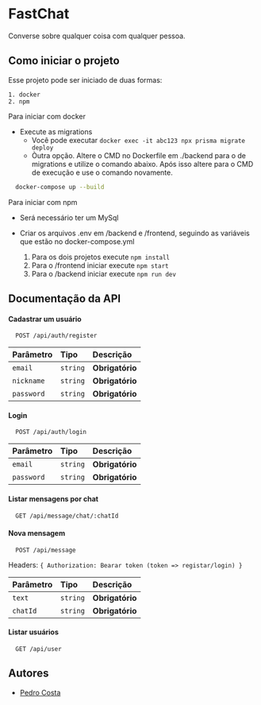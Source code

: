 # FastChat

Converse sobre qualquer coisa com qualquer pessoa.

## Como iniciar o projeto

Esse projeto pode ser iniciado de duas formas:

    1. docker
    2. npm

Para iniciar com docker

- Execute as migrations
  - Você pode executar `docker exec -it abc123 npx prisma migrate deploy`
  - Òutra opção. Altere o CMD no Dockerfile em ./backend para o de migrations e utilize o comando abaixo. Após isso altere para o CMD de execução e use o comando novamente.

```bash
  docker-compose up --build
```

Para iniciar com npm

- Será necessário ter um MySql
- Criar os arquivos .env em /backend e /frontend, seguindo as variáveis que estão no docker-compose.yml

  1. Para os dois projetos execute `npm install`
  2. Para o /frontend iniciar execute `npm start`
  3. Para o /backend iniciar execute `npm run dev`

## Documentação da API

#### Cadastrar um usuário

```http
  POST /api/auth/register
```

| Parâmetro  | Tipo     | Descrição       |
| :--------- | :------- | :-------------- |
| `email`    | `string` | **Obrigatório** |
| `nickname` | `string` | **Obrigatório** |
| `password` | `string` | **Obrigatório** |

#### Login

```http
  POST /api/auth/login
```

| Parâmetro  | Tipo     | Descrição       |
| :--------- | :------- | :-------------- |
| `email`    | `string` | **Obrigatório** |
| `password` | `string` | **Obrigatório** |

#### Listar mensagens por chat

```http
  GET /api/message/chat/:chatId
```

#### Nova mensagem

```http
  POST /api/message
```

Headers: `{ Authorization: Bearar token (token => registar/login) }`

| Parâmetro | Tipo     | Descrição       |
| :-------- | :------- | :-------------- |
| `text`    | `string` | **Obrigatório** |
| `chatId`  | `string` | **Obrigatório** |

#### Listar usuários

```http
  GET /api/user
```

## Autores

- [Pedro Costa](https://www.linkedin.com/in/phmc99/)
